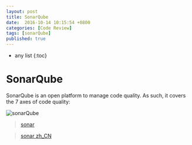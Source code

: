 ```yaml
---
layout: post
title: SonarQube
date:  2016-10-14 10:15:54 +0800
categories: [Code Review]
tags: [sonarQube]
published: true
---
```


* any list
{:toc}

# SonarQube

SonarQube is an open platform to manage code quality. As such, it covers the 7 axes of code quality:

![sonarQube]({{site.url}}/static/app/img/code-review/2017-10-14-sonar-qube-7axes.png)

> [sonar](http://www.sonarqube.org/)

> [sonar zh_CN](http://www.ibm.com/developerworks/cn/java/j-lo-sonar/)

